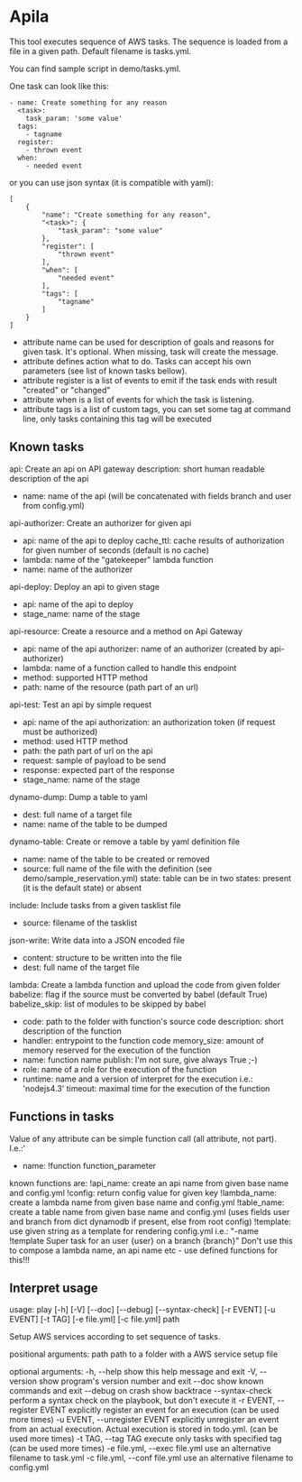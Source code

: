 Apila
=====

This tool executes sequence of AWS tasks. The sequence is loaded from a file in a given path. Default filename is tasks.yml.

You can find sample script in demo/tasks.yml.

One task can look like this:

    - name: Create something for any reason
      <task>:
        task_param: 'some value'
      tags:
        - tagname
      register:
        - thrown event
      when:
        - needed event
or you can use json syntax (it is compatible with yaml):

    [
        {
            "name": "Create something for any reason",
            "<task>": {
                "task_param": "some value"
            },
            "register": [
                "thrown event"
            ],
            "when": [
                "needed event"
            ],
            "tags": [
                "tagname"
            ]
        }
    ]
- attribute name can be used for description of goals and reasons for given task. It's optional. When missing, task will create the message.
- attribute <task> defines action what to do. Tasks can accept his own parameters (see list of known tasks bellow).
- attribute register is a list of events to emit if the task ends with result "created" or "changed"
- attribute when is a list of events for which the task is listening.
- attribute tags is a list of custom tags, you can set some tag at command line, only tasks containing this tag will be executed

Known tasks
-----------

api: Create an api on API gateway
     description:    short human readable description of the api
   * name:           name of the api (will be concatenated with fields branch and user from config.yml)


api-authorizer: Create an authorizer for given api
   * api:            name of the api to deploy
     cache_ttl:      cache results of authorization for given number of seconds (default is no cache)
   * lambda:         name of the "gatekeeper" lambda function
   * name:           name of the authorizer


api-deploy: Deploy an api to given stage
   * api:            name of the api to deploy
   * stage_name:     name of the stage


api-resource: Create a resource and a method on Api Gateway
   * api:            name of the api
     authorizer:     name of an authorizer (created by api-authorizer)
   * lambda:         name of a function called to handle this endpoint
   * method:         supported HTTP method
   * path:           name of the resource (path part of an url)


api-test: Test an api by simple request
   * api:            name of the api
     authorization:  an authorization token (if request must be authorized)
   * method:         used HTTP method
   * path:           the path part of url on the api
   * request:        sample of payload to be send
   * response:       expected part of the response
   * stage_name:     name of the stage


dynamo-dump: Dump a table to yaml
   * dest:           full name of a target file
   * name:           name of the table to be dumped


dynamo-table: Create or remove a table by yaml definition file
   * name:           name of the table to be created or removed
   * source:         full name of the file with the definition (see demo/sample_reservation.yml)
     state:          table can be in two states: present (it is the default state) or absent


include: Include tasks from a given tasklist file
   * source:         filename of the tasklist


json-write: Write data into a JSON encoded file
   * content:        structure to be written into the file
   * dest:           full name of the target file


lambda: Create a lambda function and upload the code from given folder
     babelize:       flag if the source must be converted by babel (default True)
     babelize_skip:  list of modules to be skipped by babel
   * code:           path to the folder with function's source code
     description:    short description of the function
   * handler:        entrypoint to the function code
     memory_size:    amount of memory reserved for the execution of the function
   * name:           function name
     publish:        I'm not sure, give always True ;-)
   * role:           name of a role for the execution of the function
   * runtime:        name and a version of interpret for the execution i.e.: 'nodejs4.3'
     timeout:        maximal time for the execution of the function


Functions in tasks
------------------
Value of any attribute can be simple function call (all attribute, not part). I.e.:'
- name: !function function_parameter

known functions are:
  !api_name: create an api name from given base name and config.yml
  !config: return config value for given key
  !lambda_name: create a lambda name from given base name and config.yml
  !table_name: create a table name from given base name and config.yml
    (uses fields user and branch from dict dynamodb if present, else from root config)
  !template: use given string as a template for rendering config.yml
    i.e.: "-name !template Super task for an user {user} on a branch {branch}"
    Don't use this to compose a lambda name, an api name etc - use defined functions for this!!!

Interpret usage
---------------
usage: play [-h] [-V] [--doc] [--debug] [--syntax-check] [-r EVENT] [-u EVENT] [-t TAG] [-e file.yml] [-c file.yml] path

Setup AWS services according to set sequence of tasks.

positional arguments:
  path                  path to a folder with a AWS service setup file

optional arguments:
  -h, --help            show this help message and exit
  -V, --version         show program's version number and exit
  --doc                 show known commands and exit
  --debug               on crash show backtrace
  --syntax-check        perform a syntax check on the playbook, but don't execute it
  -r EVENT, --register EVENT
                        explicitly register an event for an execution (can be used more times)
  -u EVENT, --unregister EVENT
                        explicitly unregister an event from an actual execution. Actual execution is stored in todo.yml. (can be used more times)
  -t TAG, --tag TAG     execute only tasks with specified tag (can be used more times)
  -e file.yml, --exec file.yml
                        use an alternative filename to task.yml
  -c file.yml, --conf file.yml
                        use an alternative filename to config.yml
